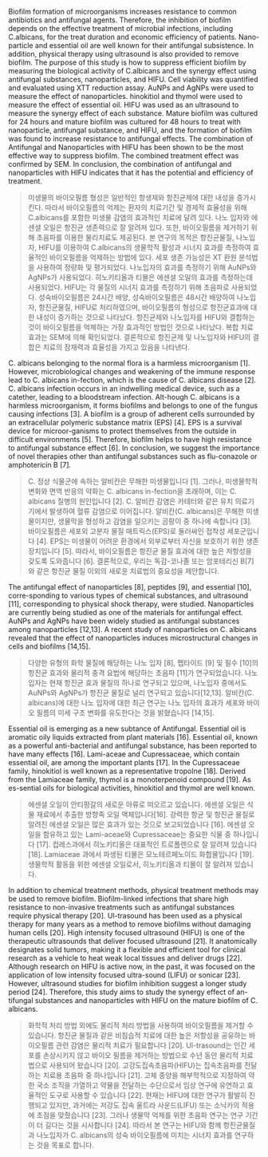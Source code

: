 Biofilm formation of microorganisms increases resistance to common antibiotics and antifungal agents. Therefore, the inhibition of biofilm depends on the effective treatment of microbial infections, including C.albicans, for the treat duration and economic efficiency of patients. Nano-particle and essential oil are well known for their antifungal subsistence. In addition, physical therapy using ultrasound is also provided to remove biofilm. The purpose of this study is how to suppress efficient biofilm by measuring the biological activity of C.albicans and the synergy effect using antifungal substances, nanoparticles, and HIFU. Cell viability was quantified and evaluated using XTT reduction assay. AuNPs and AgNPs were used to measure the effect of nanoparticles. hinokitiol and thymol were used to measure the effect of essential oil. HIFU was used as an ultrasound to measure the synergy effect of each substance. Mature biofilm was cultured for 24 hours and mature biofilm was cultured for 48 hours to treat with nanoparticle, antifungal substance, and HIFU, and the formation of biofilm was found to increase resistance to antifungal effects. The combination of Antifungal and Nanoparticles with HIFU has been shown to be the most effective way to suppress biofilm. The combined treatment effect was confirmed by SEM. In conclusion, the combination of antifungal and nanoparticles with HIFU indicates that it has the potential and efficiency of treatment.

>미생물의 바이오필름 형성은 일반적인 항생제와 항진균제에 대한 내성을 증가시킨다. 따라서 바이오필름의 억제는 환자의 치료기간 및 경제적 효율성을 위해 C.albicans를 포함한 미생물 감염의 효과적인 치료에 달려 있다. 나노 입자와 에센셜 오일은 항진균 생존력으로 잘 알려져 있다. 또한, 바이오필름을 제거하기 위해 초음파를 이용한 물리치료도 제공된다. 본 연구의 목적은 항진균물질, 나노입자, HIFU를 이용하여 C.albicans의 생물학적 활성과 시너지 효과를 측정하여 효율적인 바이오필름을 억제하는 방법에 있다. 세포 생존 가능성은 XT 환원 분석법을 사용하여 정량화 및 평가되었다. 나노입자의 효과를 측정하기 위해 AuNPs와 AgNPs가 사용되었다. 히노키티올과 티몰은 에센셜 오일의 효과를 측정하는데 사용되었다. HIFU는 각 물질의 시너지 효과를 측정하기 위해 초음파로 사용되었다. 성숙바이오필름은 24시간 배양, 성숙바이오필름은 48시간 배양하여 나노입자, 항진균물질, HIFU로 처리하였으며, 바이오필름의 형성으로 항진균효과에 대한 내성이 증가하는 것으로 나타났다. 항진균제와 나노입자를 HIFU와 결합하는 것이 바이오필름을 억제하는 가장 효과적인 방법인 것으로 나타났다. 복합 치료 효과는 SEM에 의해 확인되었다. 결론적으로 항진균제 및 나노입자와 HIFU의 결합은 치료의 잠재력과 효율성을 가지고 있음을 나타낸다.

C. albicans belonging to the normal flora is a harmless microorganism [1]. However, microbiological changes and weakening of the immune response lead to C. albicans in-fection, which is the cause of C. albicans disease [2]. C. albicans infection occurs in an indwelling medical device, such as a catether, leading to a bloodstream infection. Alt-hough C. albicans is a harmless microorganism, it forms biofilms and belongs to one of the fungus causing infections [3]. A biofilm is a group of adherent cells surrounded by an extracellular polymeric substance matrix (EPS) [4]. EPS is a survival device for microor-ganisms to protect themselves from the outside in difficult environments [5]. Therefore, biofilm helps to have high resistance to antifungal substance effect [6]. In conclusion, we suggest the importance of novel therapies other than antifungal substances such as flu-conazole or amphotericin B [7].

>C. 정상 식물군에 속하는 알비칸은 무해한 미생물입니다 [1]. 그러나, 미생물학적 변화와 면역 반응의 약화는 C. albicans in-fection을 초래하며, 이는 C. albicans 질병의 원인입니다 [2]. C. 알비칸 감염은 카테터와 같은 유치 의료기기에서 발생하여 혈류 감염으로 이어집니다. 알비칸(C. albicans)은 무해한 미생물이지만, 생물막을 형성하고 감염을 일으키는 곰팡이 중 하나에 속합니다 [3]. 바이오필름은 세포외 고분자 물질 매트릭스(EPS)로 둘러싸인 접착성 세포군입니다 [4]. EPS는 미생물이 어려운 환경에서 외부로부터 자신을 보호하기 위한 생존 장치입니다 [5]. 따라서, 바이오필름은 항진균 물질 효과에 대한 높은 저항성을 갖도록 도와줍니다 [6]. 결론적으로, 우리는 독감-코나졸 또는 암포테리신 B[7]와 같은 항진균 물질 이외의 새로운 치료법의 중요성을 제안합니다.

The antifungal effect of nanoparticles [8], peptides [9], and essential [10], corre-sponding to various types of chemical substances, and ultrasound [11], corresponding to physical shock therapy, were studied. Nanoparticles are currently being studied as one of the materials for antifungal effect. AuNPs and AgNPs have been widely studied as antifungal substances among nanoparticles [12,13]. A recent study of nanoparticles on C. albicans revealed that the effect of nanoparticles induces microstructural changes in cells and biofilms [14,15].

>다양한 유형의 화학 물질에 해당하는 나노 입자 [8], 펩타이드 [9] 및 필수 [10]의 항진균 효과와 물리적 충격 요법에 해당하는 초음파 [11]가 연구되었습니다. 나노입자는 현재 항진균 효과 물질의 하나로 연구되고 있으며, 나노입자 중에서도 AuNPs와 AgNPs가 항진균 물질로 널리 연구되고 있습니다[12,13]. 알비칸(C. albicans)에 대한 나노 입자에 대한 최근 연구는 나노 입자의 효과가 세포와 바이오 필름의 미세 구조 변화를 유도한다는 것을 밝혔습니다 [14,15].

Essential oil is emerging as a new subtance of Antifungal. Essential oil is aromatic oily liquids extracted from plant materials [16]. Essential oil, known as a powerful anti-bacterial and antifungal substance, has been reported to have many effects [16]. Lami-aceae and Cupressaceae, which contain essential oil, are among the important plants [17]. In the Cupressaceae family, hinokitiol is well known as a representative tropolne [18]. Derived from the Lamiaceae family, thymol is a monoterpenoid compound [19]. As es-sential oils for biological activities, hinokitiol and thymol are well known.

>에센셜 오일이 안티펑갈의 새로운 아류로 떠오르고 있습니다. 에센셜 오일은 식물 재료에서 추출한 방향족 오일 액체입니다[16]. 강력한 항균 및 항진균 물질로 알려진 에센셜 오일은 많은 효과가 있는 것으로 보고되었습니다 [16]. 에센셜 오일을 함유하고 있는 Lami-aceae와 Cupressaceae는 중요한 식물 중 하나입니다 [17]. 컵레스과에서 히노키티올은 대표적인 트로폴렌으로 잘 알려져 있습니다 [18]. Lamiaceae 과에서 파생된 티몰은 모노테르페노이드 화합물입니다 [19]. 생물학적 활동을 위한 에센셜 오일로서, 히노키티올과 티몰이 잘 알려져 있습니다.

In addition to chemical treatment methods, physical treatment methods may be used to remove biofilm. Biofilm-linked infections that share high resistance to non-invasive treatments such as antifungal substances require physical therapy [20]. Ul-trasound has been used as a physical therapy for many years as a method to remove biofilms without damaging human cells [20]. High intensity focused ultrasound (HIFU) is one of the therapeutic ultrasounds that deliver focused ultrasound [21]. It anatomically designates solid tumors, making it a flexible and efficient tool for clinical research as a vehicle to heat weak local tissues and deliver drugs [22]. Although research on HIFU is active now, in the past, it was focused on the application of low intensity focused ultra-sound (LIFU) or sonicar [23]. However, ultrasound studies for biofilm inhibition suggest a longer study period [24]. Therefore, this study aims to study the synergy effect of an-tifungal substances and nanoparticles with HIFU on the mature biofilm of C. albicans.

>화학적 처리 방법 외에도 물리적 처리 방법을 사용하여 바이오필름을 제거할 수 있습니다. 항진균 물질과 같은 비침습적 치료에 대한 높은 저항성을 공유하는 바이오필름 관련 감염은 물리적 치료가 필요합니다 [20]. Ul-trasound는 인간 세포를 손상시키지 않고 바이오 필름을 제거하는 방법으로 수년 동안 물리적 치료법으로 사용되어 왔습니다 [20]. 고강도집속초음파(HIFU)는 집속초음파를 전달하는 치료용 초음파 중 하나입니다 [21]. 고체 종양을 해부학적으로 지정하여 약한 국소 조직을 가열하고 약물을 전달하는 수단으로서 임상 연구에 유연하고 효율적인 도구로 사용할 수 있습니다 [22]. 현재는 HIFU에 대한 연구가 활발히 진행되고 있지만, 과거에는 저강도 집속 울트라 사운드(LIFU) 또는 소닉카의 적용에 초점을 맞췄습니다 [23]. 그러나 생물막 억제를 위한 초음파 연구는 연구 기간이 더 길다는 것을 시사합니다 [24]. 따라서 본 연구는 HIFU와 함께 항진균물질과 나노입자가 C. albicans의 성숙 바이오필름에 미치는 시너지 효과를 연구하는 것을 목표로 합니다.

